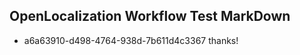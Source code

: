 ## OpenLocalization Workflow Test MarkDown
* a6a63910-d498-4764-938d-7b611d4c3367 thanks!

<!--HONumber=Jul16_HO4-->


